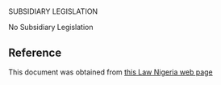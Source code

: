 # 

SUBSIDIARY LEGISLATION

No Subsidiary Legislation

## Reference

This document was obtained from [this Law Nigeria web page](http://www.lawnigeria.com/LFN/R/River-Basins-Development-Authorities-Act.php)
